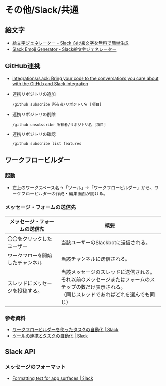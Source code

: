 # その他/Slack/共通

## 絵文字

- [絵文字ジェネレーター - Slack 向け絵文字を無料で簡単生成](https://emoji-gen.ninja/)
- [Slack Emoji Generator - Slack絵文字ジェネレーター](https://slackemojigen.com/)

## GitHub連携

- [integrations/slack: Bring your code to the conversations you care about with the GitHub and Slack integration](https://github.com/integrations/slack)

- 連携リポジトリの追加

  ```text
  /github subscribe 所有者/リポジトリ名 [項目]
  ```

- 連携リポジトリの削除

  ```text
  /github unsubscribe 所有者/リポジトリ名 [項目]
  ```

- 連携リポジトリの確認

  ```text
  /github subscribe list features
  ```

## ワークフロービルダー

### 起動

- 左上のワークスペース名→「ツール」→「ワークフロービルダー」から、ワークフロービルダーの作成・編集画面が開ける。

### メッセージ・フォームの送信先

| メッセージ・フォームの送信先     | 概要                                                         |
| -------------------------------- | ------------------------------------------------------------ |
| 〇〇をクリックしたユーザー       | 当該ユーザーのSlackbotに送信される。                         |
| ワークフローを開始したチャンネル | 当該チャンネルに送信される。                                 |
| スレッドにメッセージを投稿する。 | 当該メッセージのスレッドに送信される。<br />それ以前のメッセージまたはフォームのステップの数だけ表示される。<br />（同じスレッドであればどれを選んでも同じ） |

### 参考資料

- [ワークフロービルダーを使ったタスクの自動化 | Slack](https://slack.com/intl/ja-jp/features/workflow-automation)
- [ツールの連携とタスクの自動化 | Slack](https://slack.com/intl/ja-jp/help/categories/360000047926#u12527u12540u12463u12501u12525u12540u12499u12523u12480u12540u12391u12479u12473u12463u12434u33258u21205u21270)

## Slack API

### メッセージのフォーマット

- [Formatting text for app surfaces | Slack](https://api.slack.com/reference/surfaces/formatting#rich-layouts)
